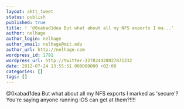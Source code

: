 ```yaml
---
layout: aktt_tweet
status: publish
published: true
title: ! '@0xabad1dea But what about all my NFS exports I ma...'
author: nelhage
author_login: nelhage
author_email: nelhage@mit.edu
author_url: http://nelhage.com
wordpress_id: 1791
wordpress_url: http://twitter-227824428027871232
date: 2012-07-24 13:55:51.000000000 +02:00
categories: []
tags: []
---
```

@0xabad1dea But what about all my NFS exports I marked as 'secure'? You're saying anyone running iOS can get at them?!!!!
